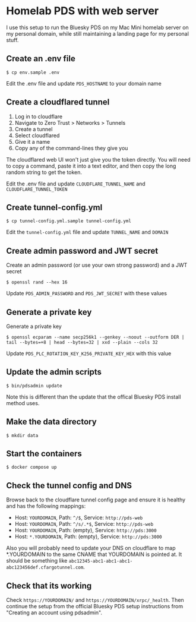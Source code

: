 # Homelab PDS with web server

I use this setup to run the Bluesky PDS on my Mac Mini homelab server
on my personal domain, while still maintaining a landing page for
my personal stuff.

## Create an .env file

```
$ cp env.sample .env
```

Edit the .env file and update `PDS_HOSTNAME` to your domain name

## Create a cloudflared tunnel

1.  Log in to cloudflare
2.  Navigate to Zero Trust > Networks > Tunnels 
3.  Create a tunnel
4.  Select cloudflared
5.  Give it a name
6.  Copy any of the command-lines they give you

The cloudflared web UI won't just give you the token directly.  You will
need to copy a command, paste it into a text editor, and then copy the 
long random string to get the token.

Edit the .env file and update `CLOUDFLARE_TUNNEL_NAME` and `CLOUDFLARE_TUNNEL_TOKEN`

## Create tunnel-config.yml

```
$ cp tunnel-config.yml.sample tunnel-config.yml
```

Edit the `tunnel-config.yml` file and update `TUNNEL_NAME` and `DOMAIN`

## Create admin password and JWT secret

Create an admin password (or use your own strong password) and a JWT secret

```
$ openssl rand --hex 16
```

Update `PDS_ADMIN_PASSWORD` and `PDS_JWT_SECRET` with these values

## Generate a private key

Generate a private key

```
$ openssl ecparam --name secp256k1 --genkey --noout --outform DER | tail --bytes=+8 | head --bytes=32 | xxd --plain --cols 32
```

Update `PDS_PLC_ROTATION_KEY_K256_PRIVATE_KEY_HEX` with this value

## Update the admin scripts

```
$ bin/pdsadmin update
```

Note this is different than the update that the offical Bluesky PDS install method uses.

## Make the data directory

```
$ mkdir data
```

## Start the containers

```
$ docker compose up
```

## Check the tunnel config and DNS

Browse back to the cloudflare tunnel config page and ensure it is healthy and has the following mappings:

* Host: `YOURDOMAIN`, Path: `^/$`, Service: `http://pds-web`
* Host: `YOURDOMAIN`, Path: `^/s/.*$`, Service: `http://pds-web`
* Host: `YOURDOMAIN`, Path: (empty), Service: `http://pds:3000`
* Host: `*.YOURDOMAIN`, Path: (empty), Service: `http://pds:3000`

Also you will probably need to update your DNS on cloudflare to map *.YOURDOMAIN to the same CNAME that
YOURDOMAIN is pointed at.  It should be something like `abc12345-abc1-abc1-abc1-abc123456def.cfargotunnel.com`.

## Check that its working

Check `https://YOURDOMAIN/` and `https://YOURDOMAIN/xrpc/_health`.  Then continue the setup from the official Bluesky
PDS setup instructions from "Creating an account using pdsadmin".

